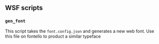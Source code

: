 ## WSF scripts

### `gen_font`

This script takes the `font.config.json` and generates a new web font. Use this file on fontello to product a similar typeface
